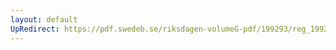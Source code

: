 ```yaml
---
layout: default
UpRedirect: https://pdf.swedeb.se/riksdagen-volumeG-pdf/199293/reg_199293/reg_199293_0511.pdf
---
```

